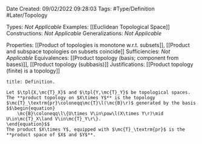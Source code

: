 <div class="topSpace"></div>

Date Created: 09/02/2022 09:28:03
Tags: #Type/Definition #Later/Topology

Types: <i>Not Applicable</i>
Examples: [[Euclidean Topological Space]]
Constructions: <i>Not Applicable</i>
Generalizations: <i>Not Applicable</i>

Properties: [[Product of topologies is monotone w.r.t. subsets]], [[Product and subspace topologies on subsets coincide]]
Sufficiencies: <i>Not Applicable</i>
Equivalences: [[Product topology (basis; component from bases)]], [[Product topology (subbasis)]]
Justifications: [[Product topology (finite) is a topology]]

``` ad-Definition
title: Definition.

Let $\tpl{X,\mc{T}_X}$ and $\tpl{Y,\mc{T}_Y}$ be topological spaces. The **product topology on $X\times Y$** is the topology $\mc{T}_\textrm{pr}\coloneqq\mc{T}\l(\mc{B}\r)$ generated by the basis
$$\begin{equation}
    \mc{B}\coloneqq\l\{U\times V\in\pow\l(X\times Y\r)\mid U\in\mc{T}_X\land V\in\mc{T}_Y\r\}.
\end{equation}$$
The product $X\times Y$, equipped with $\mc{T}_\textrm{pr}$ is the **product space of $X$ and $Y$**.

```
